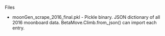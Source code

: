Files
* moonGen_scrape_2016_final.pkl - Pickle binary. JSON dictionary of all 2016 moonboard data. BetaMove.Climb.from_json() can import each entry.
